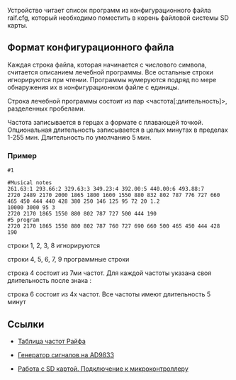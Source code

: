 Устройство читает список программ из конфигурационного файла raif.cfg, который необходимо поместить в корень файловой системы SD карты.

## Формат конфигурационного файла

Каждая строка файла, которая начинается с числового символа, считается описанием лечебной программы.
Все остальные строки игнорируются при чтении.
Программы нумеруются подряд по мере обнаружения их в конфигурационном файле с единицы.

Строка лечебной программы состоит из пар <частота[:длительность]>, разделенных пробелами.

Частота записывается в герцах а формате с плавающей точкой.
Опциональная длительность записывается в целых минутах в пределах 1-255 мин. Длительность по умолчанию 5 мин.

### Пример

``` {.line-numbers}
#1

#Musical notes
261.63:1 293.66:2 329.63:3 349.23:4 392.00:5 440.00:6 493.88:7
2720 2489 2170 2000 1865 1800 1600 1550 880 832 802 787 776 727 660 465 450 444 440 428 380 250 146 125 95 72 20 1.2
10000 3000 95 3
2720 2170 1865 1550 880 802 787 727 500 444 190
#5 program
2720 2170 1865 1550 880 802 787 760 727 690 660 500 465 450 444 428 190
```
строки 1, 2, 3, 8 игнорируются

строки 4, 5, 6, 7, 9 программные строки

строка 4 состоит из 7ми частот. Для каждой частоты указана своя длительность после знака :

строка 6 состоит из 4х частот. Все частоты имеют длительность 5 минут


## Ссылки

- [Таблица частот Райфа](http://khoroshih.com/?p=8162)

- [Генератор сигналов на AD9833](https://tsibrov.blogspot.com/2018/06/ad9833.html)

- [Работа с SD картой. Подключение к микроконтроллеру](http://chipenable.ru/index.php/programming-avr/209-rabota-s-sd-kartoy-podklyuchenie-k-mikrokontrolleru-ch1.html)
